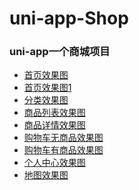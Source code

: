 <!--
 * @Descripttion: 
 * @version: 
 * @Author: windowdotonload
-->

# uni-app-Shop

### uni-app一个商城项目

* [首页效果图](https://s3.ax1x.com/2020/12/09/rCjgpt.png)
* [首页效果图1](https://s3.ax1x.com/2020/12/10/rPIpwt.png)
* [分类效果图](https://s3.ax1x.com/2020/12/10/rPIElQ.png)
* [商品列表效果图](https://s3.ax1x.com/2020/12/10/rPI8l4.png)
* [商品详情效果图](https://s3.ax1x.com/2020/12/10/rPItmR.png)
* [购物车无商品效果图](https://s3.ax1x.com/2020/12/10/rPIUTx.png)
* [购物车有商品效果图](https://s3.ax1x.com/2020/12/10/rPIr1e.png)
* [个人中心效果图](https://s3.ax1x.com/2020/12/10/rPIcnA.png)
* [地图效果图](https://s3.ax1x.com/2020/12/10/rPIftf.png)

  



